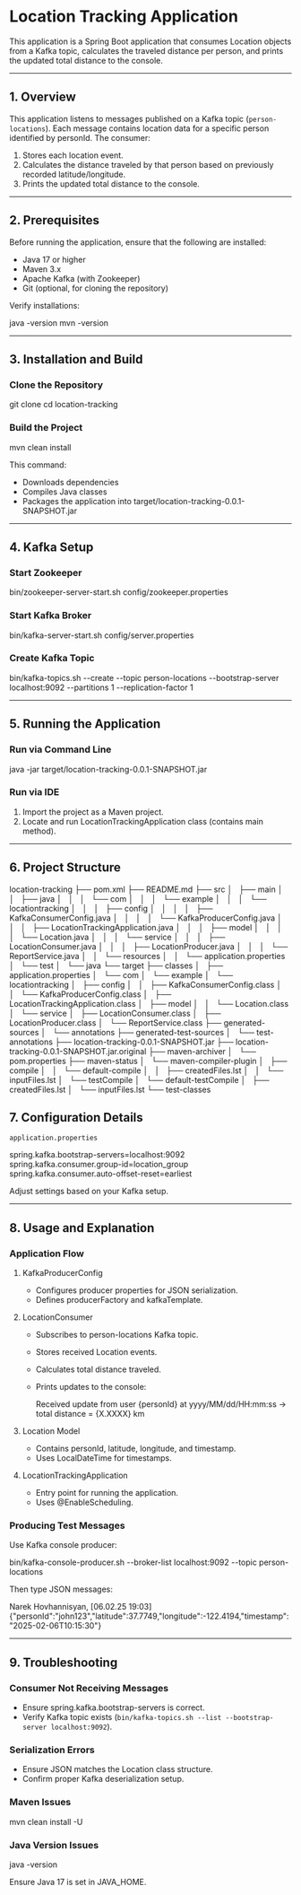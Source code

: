 # Location Tracking Application

This application is a Spring Boot application that consumes Location objects from a Kafka topic, calculates the traveled distance per person, and prints the updated total distance to the console.

---

## 1. Overview

This application listens to messages published on a Kafka topic (`person-locations`). Each message contains location data for a specific person identified by personId. The consumer:

1. Stores each location event.
2. Calculates the distance traveled by that person based on previously recorded latitude/longitude.
3. Prints the updated total distance to the console.

---

## 2. Prerequisites

Before running the application, ensure that the following are installed:

- Java 17 or higher
- Maven 3.x
- Apache Kafka (with Zookeeper)
- Git (optional, for cloning the repository)

Verify installations:


java -version
mvn -version


---

## 3. Installation and Build

### Clone the Repository


git clone <repository-url>
cd location-tracking


### Build the Project


mvn clean install


This command:

- Downloads dependencies
- Compiles Java classes
- Packages the application into target/location-tracking-0.0.1-SNAPSHOT.jar

---

## 4. Kafka Setup

### Start Zookeeper


bin/zookeeper-server-start.sh config/zookeeper.properties


### Start Kafka Broker


bin/kafka-server-start.sh config/server.properties


### Create Kafka Topic


bin/kafka-topics.sh --create --topic person-locations --bootstrap-server localhost:9092 --partitions 1 --replication-factor 1


---

## 5. Running the Application

### Run via Command Line


java -jar target/location-tracking-0.0.1-SNAPSHOT.jar


### Run via IDE

1. Import the project as a Maven project.
2. Locate and run LocationTrackingApplication class (contains main method).

---

## 6. Project Structure


location-tracking ├── pom.xml ├── README.md ├── src │   ├── main │   │   ├── java │   │   │   └── com │   │   │   └── example │   │   │   └── locationtracking │   │   │   ├── config │   │   │   │   ├── KafkaConsumerConfig.java │   │   │   │   └── KafkaProducerConfig.java │   │   │   ├── LocationTrackingApplication.java │   │   │   ├── model │   │   │   │   └── Location.java │   │   │   └── service │   │   │   ├── LocationConsumer.java │   │   │   ├── LocationProducer.java │   │   │   └── ReportService.java │   │   └── resources │   │   └── application.properties │   └── test │   └── java └── target ├── classes │   ├── application.properties │   └── com │   └── example │   └── locationtracking │   ├── config │   │   ├── KafkaConsumerConfig.class │   │   └── KafkaProducerConfig.class │   ├── LocationTrackingApplication.class │   ├── model │   │   └── Location.class │   └── service │   ├── LocationConsumer.class │   ├── LocationProducer.class │   └── ReportService.class ├── generated-sources │   └── annotations ├── generated-test-sources │   └── test-annotations ├── location-tracking-0.0.1-SNAPSHOT.jar ├── location-tracking-0.0.1-SNAPSHOT.jar.original ├── maven-archiver │   └── pom.properties ├── maven-status │   └── maven-compiler-plugin │   ├── compile │   │   └── default-compile │   │   ├── createdFiles.lst │   │   └── inputFiles.lst │   └── testCompile │   └── default-testCompile │   ├── createdFiles.lst │   └── inputFiles.lst └── test-classes

## 7. Configuration Details

`application.properties`


spring.kafka.bootstrap-servers=localhost:9092
spring.kafka.consumer.group-id=location_group
spring.kafka.consumer.auto-offset-reset=earliest


Adjust settings based on your Kafka setup.

---

## 8. Usage and Explanation

### Application Flow

1. KafkaProducerConfig

   - Configures producer properties for JSON serialization.
   - Defines producerFactory and kafkaTemplate.

2. LocationConsumer

   - Subscribes to person-locations Kafka topic.
   - Stores received Location events.
   - Calculates total distance traveled.
   - Prints updates to the console:
     
     Received update from user {personId} at yyyy/MM/dd/HH:mm:ss -> total distance = {X.XXXX} km
     

3. Location Model

   - Contains personId, latitude, longitude, and timestamp.
   - Uses LocalDateTime for timestamps.

4. LocationTrackingApplication

   - Entry point for running the application.
   - Uses @EnableScheduling.

### Producing Test Messages

Use Kafka console producer:


bin/kafka-console-producer.sh --broker-list localhost:9092 --topic person-locations


Then type JSON messages:

Narek Hovhannisyan, [06.02.25 19:03]
{"personId":"john123","latitude":37.7749,"longitude":-122.4194,"timestamp":"2025-02-06T10:15:30"}


---

## 9. Troubleshooting

### Consumer Not Receiving Messages

- Ensure spring.kafka.bootstrap-servers is correct.
- Verify Kafka topic exists (`bin/kafka-topics.sh --list --bootstrap-server localhost:9092`).

### Serialization Errors

- Ensure JSON matches the Location class structure.
- Confirm proper Kafka deserialization setup.

### Maven Issues


mvn clean install -U


### Java Version Issues


java -version


Ensure Java 17 is set in JAVA_HOME.
